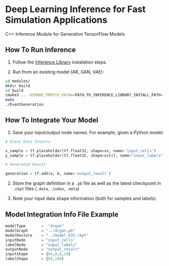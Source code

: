 # Deep Learning Inference for Fast Simulation Applications 

C++ Inference Module for Generative TensorFlow Models 

## How To Run Inference

1. Follow the [Inference Library](./inference/README.md) instalation steps. 

2. Run from an existing model (AR, GAN, VAE): 

```sh
cd modules/
mkdir build
cd build
cmake3 .. -DCMAKE_PREFIX_PATH=<PATH_TO_INFERENCE_LIBRARY_INSTALL_PATH>
make 
./EventGeneration
```

## How To Integrate Your Model 

1. Save your input/output node names. For example, given a Python model:

```Python
# Event Data Innputs

x_sample = tf.placeholder(tf.float32, shape=xs, name='input_cells')
y_sample = tf.placeholder(tf.float32, shape=xs[0], name="input_labels")

# Generated Result

generation = tf.add(a, b, name='output_result')
```

2. Store the graph definition in a `.pb` file as well as the latest checkpoint  in `.ckpt` files (`.data`, `.index`, `.meta`)

3. Note your input data shape information (both for samples and labels). 

## Model Integration Info File Example

```Python
modelType       =  "dcgan"
modelGraph      = "../dcgan.pb"
modelRestore    = "../model.b32.ckpt"
inputNode       = "input_cells"
labelNode       = "input_labels"
outputNode      = "output_result"
inputShape      = {64,8,8,24}
labelShape      = {64,100}
```



